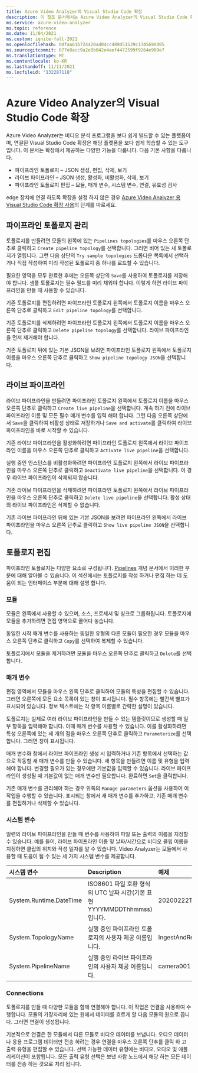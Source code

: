 ```yaml
---
title: Azure Video Analyzer의 Visual Studio Code 확장
description: 이 참조 문서에서는 Azure Video Analyzer의 Visual Studio Code 확장에서 다양 한 기능을 사용 하는 방법을 설명 합니다.
ms.service: azure-video-analyzer
ms.topic: reference
ms.date: 11/04/2021
ms.custom: ignite-fall-2021
ms.openlocfilehash: b0faa61b724420ad04cc489d51539c134569dd05
ms.sourcegitcommit: 677e8acc9a2e8b842e4aef4472599f9264e989e7
ms.translationtype: MT
ms.contentlocale: ko-KR
ms.lasthandoff: 11/11/2021
ms.locfileid: "132287118"
---
```

# <a name="visual-studio-code-extension-for-azure-video-analyzer"></a>Azure Video Analyzer의 Visual Studio Code 확장

Azure Video Analyzer는 비디오 분석 프로그램을 보다 쉽게 빌드할 수 있는 플랫폼이며, 연결된 Visual Studio Code 확장은 해당 플랫폼을 보다 쉽게 학습할 수 있는 도구입니다.  이 문서는 확장에서 제공하는 다양한 기능을 다룹니다.  다음 기본 사항을 다룹니다.

* 파이프라인 토폴로지 – JSON 생성, 편집, 삭제, 보기
* 라이브 파이프라인 – JSON 생성, 활성화, 비활성화, 삭제, 보기
* 파이프라인 토폴로지 편집 – 모듈, 매개 변수, 시스템 변수, 연결, 유효성 검사

edge 장치에 연결 하도록 확장을 설정 하지 않은 경우 [Azure Video Analyzer 용 Visual Studio Code 확장 사용](./edge/use-visual-studio-code-extension.md)의 단계를 따르세요.

## <a name="managing-pipelines-topology"></a>파이프라인 토폴로지 관리

토폴로지를 만들려면 모듈의 왼쪽에 있는 `Pipelines topologies`를 마우스 오른쪽 단추로 클릭하고 `Create pipeline topology`를 선택합니다.  그러면 비어 있는 새 토폴로지가 열립니다.  그런 다음 상단의 `Try sample topologies` 드롭다운 목록에서 선택하거나 직접 작성하여 미리 작성된 토폴로지 중 하나를 로드할 수 있습니다.  

필요한 영역을 모두 완료한 후에는 오른쪽 상단의 `Save`를 사용하여 토폴로지를 저장해야 합니다.  샘플 토폴로지는 필수 필드를 미리 채워야 합니다.  이렇게 하면 라이브 파이프라인을 만들 때 사용할 수 있습니다.

기존 토폴로지를 편집하려면 파이프라인 토폴로지 왼쪽에서 토폴로지 이름을 마우스 오른쪽 단추로 클릭하고 `Edit pipeline topology`를 선택합니다.

기존 토폴로지를 삭제하려면 파이프라인 토폴로지 왼쪽에서 토폴로지 이름을 마우스 오른쪽 단추로 클릭하고 `Delete pipeline topology`를 선택합니다.  라이브 파이프라인을 먼저 제거해야 합니다.

기존 토폴로지 뒤에 있는 기본 JSON을 보려면 파이프라인 토폴로지 왼쪽에서 토폴로지 이름을 마우스 오른쪽 단추로 클릭하고 `Show pipeline topology JSON`을 선택합니다.

## <a name="live-pipelines"></a>라이브 파이프라인

라이브 파이프라인을 만들려면 파이프라인 토폴로지 왼쪽에서 토폴로지 이름을 마우스 오른쪽 단추로 클릭하고 `Create live pipeline`을 선택합니다.  계속 하기 전에 라이브 파이프라인 이름 및 모든 필수 매개 변수를 입력 해야 합니다.  그런 다음 오른쪽 상단에서 `Save`을 클릭하여 비활성 상태로 저장하거나 `Save and activate`를 클릭하여 라이브 파이프라인을 바로 시작할 수 있습니다. 

기존 라이브 파이프라인을 활성화하려면 파이프라인 토폴로지 왼쪽에서 라이브 파이프라인 이름을 마우스 오른쪽 단추로 클릭하고 `Activate live pipeline`을 선택합니다.

실행 중인 인스턴스를 비활성화하려면 파이프라인 토폴로지 왼쪽에서 라이브 파이프라인을 마우스 오른쪽 단추로 클릭하고 `Deactivate live pipeline`을 선택합니다.  이 경우 라이브 파이프라인이 삭제되지 않습니다.

기존 라이브 파이프라인을 삭제하려면 파이프라인 토폴로지 왼쪽에서 라이브 파이프라인을 마우스 오른쪽 단추로 클릭하고 `Delete live pipeline`을 선택합니다.  활성 상태의 라이브 파이프라인은 삭제할 수 없습니다.

기존 라이브 파이프라인 뒤에 있는 기본 JSON을 보려면 파이프라인 왼쪽에서 라이브 파이프라인을 마우스 오른쪽 단추로 클릭하고 `Show live pipeline JSON`을 선택합니다.

## <a name="editing-a-topology"></a>토폴로지 편집 

파이프라인 토폴로지는 다양한 요소로 구성됩니다. [Pipelines](pipeline.md) 개념 문서에서 이러한 부분에 대해 알아볼 수 있습니다. 이 섹션에서는 토폴로지를 작성 하거나 편집 하는 데 도움이 되는 인터페이스 부분에 대해 설명 합니다.

### <a name="modules"></a>모듈

모듈은 왼쪽에서 사용할 수 있으며, 소스, 프로세서 및 싱크로 그룹화됩니다.  토폴로지에 모듈을 추가하려면 편집 영역으로 끌어다 놓습니다.

동일한 시작 매개 변수를 사용하는 동일한 유형의 다른 모듈이 필요한 경우 모듈을 마우스 오른쪽 단추로 클릭하고 `Copy`를 선택하여 복제할 수 있습니다.

토폴로지에서 모듈을 제거하려면 모듈을 마우스 오른쪽 단추로 클릭하고 `Delete`를 선택합니다.

### <a name="parameters"></a>매개 변수

편집 영역에서 모듈을 마우스 왼쪽 단추로 클릭하여 모듈의 특성을 편집할 수 있습니다.  그러면 오른쪽에 모든 요소 목록이 있는 창이 표시됩니다.  필수 항목에는 빨간색 별표가 표시되어 있습니다.  정보 텍스트에는 각 항목 이름별로 간략한 설명이 있습니다.

토폴로지는 실제로 여러 라이브 파이프라인을 만들 수 있는 템플릿이므로 생성할 때 일부 항목을 입력해야 합니다.  이때 매개 변수를 사용할 수 있습니다.  이를 활성화하려면 특성 오른쪽에 있는 세 개의 점을 마우스 오른쪽 단추로 클릭하고 `Parameterize`를 선택합니다.  그러면 창이 표시됩니다.

매개 변수화 창에서 라이브 파이프라인 생성 시 입력하거나 기존 항목에서 선택하는 값으로 작동할 새 매개 변수를 만들 수 있습니다.  새 항목을 만들려면 이름 및 유형을 입력해야 합니다.  변경할 필요가 있는 경우에만 기본값을 입력할 수 있습니다.  라이브 파이프라인이 생성될 때 기본값이 없는 매개 변수만 필요합니다.  완료하면 `Set`을 클릭합니다.

기존 매개 변수를 관리해야 하는 경우 위쪽의 `Manage parameters` 옵션을 사용하여 이 작업을 수행할 수 있습니다.  표시되는 창에서 새 매개 변수를 추가하고, 기존 매개 변수를 편집하거나 삭제할 수 있습니다.

### <a name="system-variable"></a>시스템 변수

일련의 라이브 파이프라인을 만들 때 변수를 사용하여 파일 또는 출력의 이름을 지정할 수 있습니다.  예를 들어, 라이브 파이프라인 이름 및 날짜/시간으로 비디오 클립 이름을 지정하면 클립의 위치와 작성 일자를 알 수 있습니다.  Video Analyzer는 모듈에서 사용할 때 도움이 될 수 있는 세 가지 시스템 변수를 제공합니다.

| 시스템 변수        | Description                                                  | 예제              |
| :--------------------- | :----------------------------------------------------------- | :------------------- |
| System.Runtime.DateTime        | ISO8601 파일 호환 형식의 UTC 날짜 시간(기본 표현 YYYYMMDDThhmmss)입니다. | 20200222T173200Z     |
| System.TopologyName    | 실행 중인 파이프라인 토폴로지의 사용자 제공 이름입니다.          | IngestAndRecord      |
| System.PipelineName    | 실행 중인 라이브 파이프라인의 사용자 제공 이름입니다.          | camera001            |

### <a name="connections"></a>Connections 

토폴로지를 만들 때 다양한 모듈을 함께 연결해야 합니다.  이 작업은 연결을 사용하여 수행합니다.  모듈의 가장자리에 있는 원에서 데이터를 흐르게 할 다음 모듈의 원으로 끕니다.  그러면 연결이 생성됩니다.

기본적으로 연결은 한 모듈에서 다른 모듈로 비디오 데이터를 보냅니다. 오디오 데이터 나 응용 프로그램 데이터만 전송 하려는 경우 연결을 마우스 오른쪽 단추를 클릭 하 고 출력 유형을 편집할 수 있습니다. 선택 가능한 데이터 유형에는 비디오, 오디오 및 애플리케이션이 포함됩니다. 모든 출력 유형 선택은 보낸 사람 노드에서 해당 하는 모든 데이터를 전송 하는 것으로 처리 됩니다.
